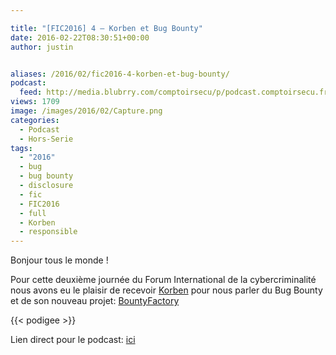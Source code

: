 ```yaml
---

title: "[FIC2016] 4 – Korben et Bug Bounty"
date: 2016-02-22T08:30:51+00:00
author: justin


aliases: /2016/02/fic2016-4-korben-et-bug-bounty/
podcast:
  feed: http://media.blubrry.com/comptoirsecu/p/podcast.comptoirsecu.fr/CSEC.HS12.2016-01-26.FIC2016.Korben.mp3
views: 1709
image: /images/2016/02/Capture.png
categories:
  - Podcast
  - Hors-Serie
tags:
  - "2016"
  - bug
  - bug bounty
  - disclosure
  - fic
  - FIC2016
  - full
  - Korben
  - responsible
---
```

Bonjour tous le monde !

Pour cette deuxième journée du Forum International de la cybercriminalité nous avons eu le plaisir de recevoir [Korben](http://www.korben.info) pour nous parler du Bug Bounty et de son nouveau projet: [BountyFactory](https://bountyfactory.io/)




{{< podigee >}}






Lien direct pour le podcast: [ici](http://media.blubrry.com/comptoirsecu/p/podcast.comptoirsecu.fr/CSEC.HS12.2016-01-26.FIC2016.Korben.mp3)
